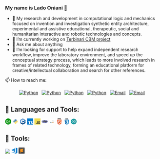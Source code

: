 ### My name is Lado Oniani 👋

<!-- **ladooniani/ladooniani** is a ✨ _special_ ✨ repository because its `README.md` (this file) appears on your GitHub profile. -->

- 💫  My research and development in computational logic and mechanics focused on invention and investigation synthetic entity architecture, experimental and assistive educational, therapeutic, social and humanitarian interactive and robotic technologies and concepts.
- 🔭 I’m currently working on [Terbinari CBM project](https://github.com/ladooniani/terbinari) 
- 💬 Ask me about anything
- 👯 I’m looking for support to help expand independent research workflow, improve the laboratory environment, and speed up the conceptual strategy process, which leads to more involved research in frames of related technology, forming an educational platform for creative/intellectual collaboration and search for other references. 

📫 How to reach me: 

<p align="center">
  <a href="https://www.linkedin.com/in/lado-oniani/" target="_blank" rel="noopener noreferrer"> <img src="https://cdn.jsdelivr.net/npm/simple-icons@v3/icons/linkedin.svg" alt="Python" height="20" style="vertical-align:top; margin:4px"></a>
 <a href="https://www.instagram.com/terbinari_cbm/" target="_blank" rel="noopener noreferrer"> <img src="https://cdn.jsdelivr.net/npm/simple-icons@v3/icons/instagram.svg" alt="Python" height="20" style="vertical-align:top; margin:4px"></a>
  <a href="https://www.facebook.com/socprofile/" target="_blank" rel="noopener noreferrer"> <img src="https://cdn.jsdelivr.net/npm/simple-icons@v3/icons/facebook.svg" alt="Python" height="20" style="vertical-align:top; margin:4px"></a>
  <a href="https://twitter.com/ArtificialToy" target="_blank" rel="noopener noreferrer"> <img src="https://cdn.jsdelivr.net/npm/simple-icons@v3/icons/twitter.svg" alt="Python" height="20" style="vertical-align:top; margin:4px"></a>
  <a href="https://www.youtube.com/channel/UC0Z161RgR5KpwPLvEDzkk9Q/featured"> <img src="https://cdn.jsdelivr.net/npm/simple-icons@v3/icons/youtube.svg" alt="Email" height="20" style="vertical-align:top; margin:4px"></a>
 <a href="mailto:ladooniani@gmail.com"> <img src="https://cdn.jsdelivr.net/npm/simple-icons@v3/icons/gmail.svg" alt="Email" height="20" style="vertical-align:top; margin:4px"></a>
</p>

## 🧰 Languages and Tools:

<code><img height="20" src="https://raw.githubusercontent.com/github/explore/80688e429a7d4ef2fca1e82350fe8e3517d3494d/topics/csharp/csharp.png"></code>
<code><img height="20" src="https://raw.githubusercontent.com/github/explore/80688e429a7d4ef2fca1e82350fe8e3517d3494d/topics/python/python.png"></code>
<code><img height="20" src="https://raw.githubusercontent.com/github/explore/80688e429a7d4ef2fca1e82350fe8e3517d3494d/topics/cpp/cpp.png"></code>
<code><img height="20" src="https://raw.githubusercontent.com/github/explore/80688e429a7d4ef2fca1e82350fe8e3517d3494d/topics/typescript/typescript.png"></code>
<code><img height="20" src="https://raw.githubusercontent.com/github/explore/80688e429a7d4ef2fca1e82350fe8e3517d3494d/topics/javascript/javascript.png"></code>
<code><img height="20" src="https://raw.githubusercontent.com/github/explore/80688e429a7d4ef2fca1e82350fe8e3517d3494d/topics/php/php.png"></code>
<code><img height="20" src="https://raw.githubusercontent.com/github/explore/80688e429a7d4ef2fca1e82350fe8e3517d3494d/topics/mysql/mysql.png"></code>
<code><img height="20" src="https://raw.githubusercontent.com/github/explore/80688e429a7d4ef2fca1e82350fe8e3517d3494d/topics/html/html.png"></code>
<code><img height="20" src="https://raw.githubusercontent.com/github/explore/80688e429a7d4ef2fca1e82350fe8e3517d3494d/topics/css/css.png"></code>
<code><img height="20" src="https://raw.githubusercontent.com/github/explore/80688e429a7d4ef2fca1e82350fe8e3517d3494d/topics/arduino/arduino.png"></code>
 
 ## 🧰 Tools:
 
<code><img height="20" src="https://raw.githubusercontent.com/github/explore/80688e429a7d4ef2fca1e82350fe8e3517d3494d/topics/visualstudio/visualstudio.png"></code> 
<code><img height="20" src="https://raw.githubusercontent.com/github/explore/80688e429a7d4ef2fca1e82350fe8e3517d3494d/topics/visual-studio-code/visual-studio-code.png"></code>
<code><img height="20" src="https://raw.githubusercontent.com/github/explore/80688e429a7d4ef2fca1e82350fe8e3517d3494d/topics/sublime-text/sublime-text.png"></code>

<!--
## ✉️ Find me on:
![GitHub stats](https://github-readme-stats.vercel.app/api?username=ladooniani&show_icons=true&theme=tokyonight)
<p align="center">
  <a href="https://www.linkedin.com/in/lado-oniani/" target="_blank" rel="noopener noreferrer"> <img src="https://cdn.jsdelivr.net/npm/simple-icons@v3/icons/linkedin.svg" alt="Python" height="20" style="vertical-align:top; margin:4px"></a>
 <a href="https://www.instagram.com/terbinari_cbm/" target="_blank" rel="noopener noreferrer"> <img src="https://cdn.jsdelivr.net/npm/simple-icons@v3/icons/instagram.svg" alt="Python" height="20" style="vertical-align:top; margin:4px"></a>
  <a href="https://www.facebook.com/socprofile/" target="_blank" rel="noopener noreferrer"> <img src="https://cdn.jsdelivr.net/npm/simple-icons@v3/icons/facebook.svg" alt="Python" height="20" style="vertical-align:top; margin:4px"></a>
  <a href="https://twitter.com/ArtificialToy" target="_blank" rel="noopener noreferrer"> <img src="https://cdn.jsdelivr.net/npm/simple-icons@v3/icons/twitter.svg" alt="Python" height="20" style="vertical-align:top; margin:4px"></a>
  <a href="https://www.youtube.com/channel/UC0Z161RgR5KpwPLvEDzkk9Q/featured"> <img src="https://cdn.jsdelivr.net/npm/simple-icons@v3/icons/youtube.svg" alt="Email" height="20" style="vertical-align:top; margin:4px"></a>
 <a href="mailto:ladooniani@gmail.com"> <img src="https://cdn.jsdelivr.net/npm/simple-icons@v3/icons/gmail.svg" alt="Email" height="20" style="vertical-align:top; margin:4px"></a>
</p>
-->

 
